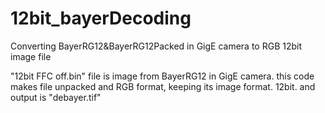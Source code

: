 # 12bit_bayerDecoding
 Converting BayerRG12&BayerRG12Packed in GigE camera to RGB 12bit image file

"12bit FFC off.bin" file is image from BayerRG12 in GigE camera.
this code makes file unpacked and RGB format, keeping its image format. 12bit.
and output is "debayer.tif"
